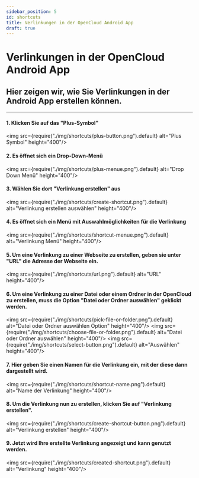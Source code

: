 ```yaml
---
sidebar_position: 5
id: shortcuts
title: Verlinkungen in der OpenCloud Android App
draft: true
---
```


# Verlinkungen in der OpenCloud Android App

## Hier zeigen wir, wie Sie Verlinkungen in der Android App erstellen können.

---

#### 1. Klicken Sie auf das "Plus-Symbol"
<img src={require("./img/shortcuts/plus-button.png").default} alt="Plus Symbol" height="400"/>
<br/>

#### 2. Es öffnet sich ein Drop-Down-Menü
<img src={require("./img/shortcuts/plus-menue.png").default} alt="Drop Down Menü" height="400"/>
<br/>

#### 3. Wählen Sie dort "Verlinkung erstellen" aus
<img src={require("./img/shortcuts/create-shortcut.png").default} alt="Verlinkung erstellen auswählen" height="400"/>
<br/>

#### 4. Es öffnet sich ein Menü mit Auswahlmöglichkeiten für die Verlinkung
<img src={require("./img/shortcuts/shortcut-menue.png").default} alt="Verlinkung Menü" height="400"/>
<br/>

#### 5. Um eine Verlinkung zu einer Webseite zu erstellen, geben sie unter "URL" die Adresse der Webseite ein.
<img src={require("./img/shortcuts/url.png").default} alt="URL" height="400"/>
<br/>

#### 6. Um eine Verlinkung zu einer Datei oder einem Ordner in der OpenCloud zu erstellen, muss die Option "Datei oder Ordner auswählen" geklickt werden.
<img src={require("./img/shortcuts/pick-file-or-folder.png").default} alt="Datei oder Ordner auswählen Option" height="400"/>
<img src={require("./img/shortcuts/choose-file-or-folder.png").default} alt="Datei oder Ordner auswählen" height="400"/>
<img src={require("./img/shortcuts/select-button.png").default} alt="Auswählen" height="400"/>
<br/>

#### 7. Hier geben Sie einen Namen für die Verlinkung ein, mit der diese dann dargestellt wird.
<img src={require("./img/shortcuts/shortcut-name.png").default} alt="Name der Verlinkung" height="400"/>
<br/>

#### 8. Um die Verlinkung nun zu erstellen, klicken Sie auf "Verlinkung erstellen".
<img src={require("./img/shortcuts/create-shortcut-button.png").default} alt="Verlinkung erstellen" height="400"/>
<br/>

#### 9. Jetzt wird Ihre erstellte Verlinkung angezeigt und kann genutzt werden.
<img src={require("./img/shortcuts/created-shortcut.png").default} alt="Verlinkung" height="400"/>
<br/>